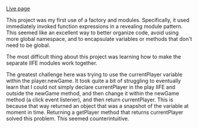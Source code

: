 <a href='https://pete-fowler.github.io/tic-tac-toe/'>Live page</a>

This project was my first use of a factory and modules. Specifically, it used immediately invoked function expressions in a revealing module pattern. This seemed like an excellent way to better organize code, avoid using more global namespace, and to encapsulate variables or methods that don't need to be global.

The most difficult thing about this project was learning how to make the separate IIFE modules work together.

The greatest challenge here was trying to use the currentPlayer variable within the player.newGame. It took quite a bit of struggling to eventually learn that I could not simply declare currentPlayer in the play IIFE and outside the newGame method, and then change it within the newGame method (a click event listener), and then return currentPlayer. This is because that way returned an object that was a snapshot of the variable at moment in time. Returning a getPlayer method that returns currentPlayer solved this problem. This seemed counterintuitive.

